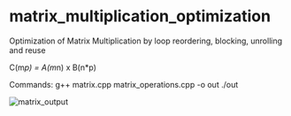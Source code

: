 # matrix_multiplication_optimization
Optimization of Matrix Multiplication by loop reordering, blocking, unrolling and reuse

C(m*p) = A(m*n) x B(n*p)

Commands: 
g++ matrix.cpp matrix_operations.cpp -o out
./out


![matrix_output](https://user-images.githubusercontent.com/32699857/155031510-e712c581-b45a-4ead-ae84-59222405b036.png)
